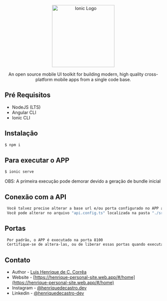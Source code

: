 <p align="center">
  <a href="https://ionicframework.com/" target="blank"><img src="https://www.clipartmax.com/png/middle/292-2928098_ionic-logo-ionic-framework.png" width="200" alt="Ionic Logo" /></a>
</p>


  <p align="center">An open source mobile UI toolkit for building modern, high quality cross-platform mobile apps from a single code base.</p>
    
</p>


## Pré Requisitos

- NodeJS (LTS) 
- Angular CLI
- Ionic CLI

## Instalação

```bash
$ npm i
```

## Para executar o APP

```bash
$ ionic serve
```
OBS: A primeira execução pode demorar devido a geração de bundle inicial



## Conexão com a API
```bash
 Você talvez precise alterar a base url e/ou porta configurado no APP apontando para a API.
 Você pode alterar no arquivo "api.config.ts" localizada na pasta "./src/config"
```

## Portas
```bash
 Por padrão, o APP é executado na porta 8100
 Certifique-se de altera-las, ou de liberar essas portas quando executando esse projeto.
```

## Contato

- Author - [Luis Henrique de C. Corrêa](https://www.linkedin.com/in/henriquedecastro-dev/)
- Website - [https://henrique-personal-site.web.app/#/home](https://henrique-personal-site.web.app/#/home)
- Instagram - [@henriquedecastro.dev](https://www.instagram.com/henriquedecastro.dev/)
- Linkedin - [@henriquedecastro-dev](https://www.linkedin.com/in/henriquedecastro-dev/)

